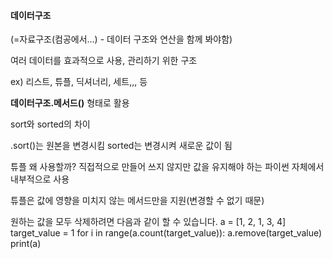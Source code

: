 #### 데이터구조

(=자료구조(컴공에서...) - 데이터 구조와 연산을 함께 봐야함)

여러 데이터를 효과적으로 사용, 관리하기 위한 구조

ex) 리스트, 튜플, 딕셔너리, 세트,,, 등

**데이터구조.메서드()**  형태로 활용

sort와 sorted의 차이

.sort()는 원본을 변경시킴 sorted는 변경시켜 새로운 값이 됨

튜플 왜 사용할까? 직접적으로 만들어 쓰지 않지만 값을 유지해야 하는 파이썬 자체에서 내부적으로 사용

튜플은 값에 영향을 미치지 않는 메서드만을 지원(변경할 수 없기 때문)



원하는 값을 모두 삭제하려면 다음과 같이 할 수 있습니다.
a = [1, 2, 1, 3, 4]
target_value = 1
for i in range(a.count(target_value)):
    a.remove(target_value)
print(a)
